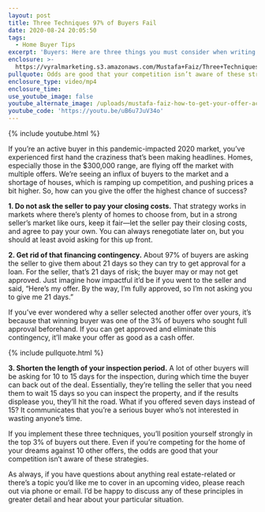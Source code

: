 ```yaml
---
layout: post
title: Three Techniques 97% of Buyers Fail
date: 2020-08-24 20:05:50
tags:
  - Home Buyer Tips
excerpt: 'Buyers: Here are three things you must consider when writing your offer.'
enclosure: >-
  https://vyralmarketing.s3.amazonaws.com/Mustafa+Faiz/Three+Techniques+97%25+of+Buyers+Fail.mp4
pullquote: Odds are good that your competition isn’t aware of these strategies.
enclosure_type: video/mp4
enclosure_time:
use_youtube_image: false
youtube_alternate_image: /uploads/mustafa-faiz-how-to-get-your-offer-accepted-yt.jpg
youtube_code: 'https://youtu.be/uB6u7JuV34o'
---
```


{% include youtube.html %}

If you’re an active buyer in this pandemic-impacted 2020 market, you’ve experienced first hand the craziness that’s been making headlines. Homes, especially those in the $300,000 range, are flying off the market with multiple offers. We’re seeing an influx of buyers to the market and a shortage of houses, which is ramping up competition, and pushing prices a bit higher. So, how can you give the offer the highest chance of success?&nbsp;

**1\. Do not ask the seller to pay your closing costs.** That strategy works in markets where there’s plenty of homes to choose from, but in a strong seller’s market like ours, keep it fair—let the seller pay their closing costs, and agree to pay your own. You can always renegotiate later on, but you should at least avoid asking for this up front.&nbsp;

**2\. Get rid of that financing contingency.** About 97% of buyers are asking the seller to give them about 21 days so they can try to get approval for a loan. For the seller, that’s 21 days of risk; the buyer may or may not get approved. Just imagine how impactful it’d be if you went to the seller and said, “Here’s my offer. By the way, I’m fully approved, so I’m not asking you to give me 21 days.”&nbsp;

If you’ve ever wondered why a seller selected another offer over yours, it’s because that winning buyer was one of the 3% of buyers who sought full approval beforehand. If you can get approved and eliminate this contingency, it’ll make your offer as good as a cash offer.&nbsp;

{% include pullquote.html %}

**3\. Shorten the length of your inspection period.** A lot of other buyers will be asking for 10 to 15 days for the inspection, during which time the buyer can back out of the deal. Essentially, they’re telling the seller that you need them to wait 15 days so you can inspect the property, and if the results displease you, they’ll hit the road. What if you offered seven days instead of 15? It communicates that you’re a serious buyer who’s not interested in wasting anyone’s time.&nbsp;

If you implement these three techniques, you’ll position yourself strongly in the top 3% of buyers out there. Even if you’re competing for the home of your dreams against 10 other offers, the odds are good that your competition isn’t aware of these strategies.&nbsp;

As always, if you have questions about anything real estate-related or there’s a topic you’d like me to cover in an upcoming video, please reach out via phone or email. I’d be happy to discuss any of these principles in greater detail and hear about your particular situation.&nbsp;